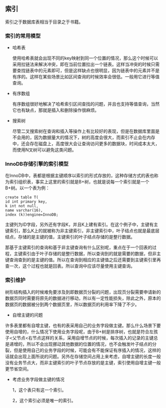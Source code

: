 

## 索引

索引之于数据库表相当于目录之于书籍。

### 索引的常用模型

- 哈希表

  使用哈希表就会出现不同的key映射到同一个位置的情况，那么这个时候可以采用拉链法来解决冲突，即在当前位置拉出一个链表。这样当冲突的时候只需要查找链表中的元素即可，但是这样缺点也很明显，因为链表中的元素并不是有序的。这样在某些场景比如区间查询的时候效率会很低。一般用它进行等值查询。

- 有序数组

  有序数组很好地解决了哈希索引区间查找的问题，并且也支持等值查询，当然它也有缺点，那就是插入和删除操作很麻烦。

- 搜索树

  尽管二叉搜索树在查询和插入等操作上有比较好的表现，但是在数据库里面是不会用的，因为数据量大的情况下，树的高度会很大，而索引不止会在内存中，还会存在磁盘上，高度很大会让查询访问更多的数据块，时间成本太大，而使用N叉树可以避免这类问题。

### InnoDB存储引擎的索引模型

在InnoDB中，表都是根据主键顺序以索引的形式存放的，这种存储方式的表也称为索引组织表，事实上这里的索引就是B+树，也就是说每一个索引就是一个B+树。以一个表为例：

```
create table T(
id int primary key, 
k int not null, 
name varchar(16),
index (k))engine=InnoDB;

```

主键列为ID字段，另外还有字段K，并且K上建有索引。在这个例子中，主键有主键索引，那么K上的就被称为非主键索引，非主键索引中，叶子结点也就是最底层结点，存储的是主键的值，主键索引的叶子结点存储的是整行数据。		

那基于主键索引的查询和基于非主键查询有什么区别呢，重点在于一个回表的过程，主键索引由于叶子存储的是整行数据，所以查询到的就是需要的数据，但非主键查询查到的是主键的值。所以在查询到相应的主键值之后还需要到主键索引里再查一次，这个过程也就是回表。所以查询中应该尽量使用主键查询。

### 索引维护

树形结构插入的时候难免要涉及到即数据页分裂的问题，出现页分裂需要申请新的数据页同时需要将原先的数据进行移动，所以有一定性能损失，除此之外，原本的数据页的数据被分到两个数据页里，所以数据页的利用率下降了不少。		

- 自增主键的问题

许多表里都有自增主键，也有的表采用自己的业务字段做主键。那么什么场景下要使用自增的，什么情况下使用业务字段呢，由于B+树是排序树，也就是符合左孩子<父节点<右节点这样的关系，采用自增节点的时候，每次插入的记录的主键总是递增的，所以不会出现挪动其他数据的位置的情况，也不会触发叶子结点的分裂，但是使用自己的业务字段的时候，可能会有不能保证有序插入的情况，这样的话就会出现上面所说的问题。另外在存储空间占用上来考虑，自增主键的长度一般没有业务节点大，而非主键索引的叶子节点存放的是主键，索引使用自增主键一般更节省空间。

- 考虑业务字段做主键的情况

  1，这个表只有这一个索引。	

  2，这个索引必须是唯一的索引。